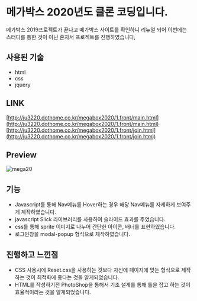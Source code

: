 # 메가박스 2020년도 클론 코딩입니다.
메가박스 2019프로젝트가 끝나고 메가박스 사이트를 확인하니 리뉴얼 되어 이번에는 스터디를 통한 것이 아닌 혼자서 프로젝트를 진행하였습니다,

## 사용된 기술
- html
- css
- jquery

## LINK
[http://ju3220.dothome.co.kr/megabox2020/1.front/main.html](http://ju3220.dothome.co.kr/megabox2020/1.front/main.html)
[http://ju3220.dothome.co.kr/megabox2020/1.front/join.html](http://ju3220.dothome.co.kr/megabox2020/1.front/join.html)

## Preview
![mega20](https://user-images.githubusercontent.com/39614239/90633143-7d96e400-e260-11ea-8a3c-8ea7b224c414.PNG)

## 기능
- Javascript를 통해 Nav메뉴를 Hover하는 경우 해당 Nav메뉴를 자세하게 보여주게 제작하였습니다. 
- javascript Slick 라이브러리를 사용하여 슬라이드 효과를 주었습니다.
- css를 통해 sprite 이미지로 나누어 간단한 아이콘, 배너를 표현하였습니다.
- 로그인창을 modal-popup 형식으로 제작하였습니다.

## 진행하고 느낀점
- CSS 사용시에 Reset.css을 사용하는 것보다 자신에 페이지에 맞는 형식으로 제작하는 것이 최적화에 좋다는 것을 알게되었습니다.
- HTML를 작성하기전 PhotoShop을 통해서 기초 설계를 통해 틀을 잡고 하는 것이 효율적이라는 것을 알게되었습니다.
